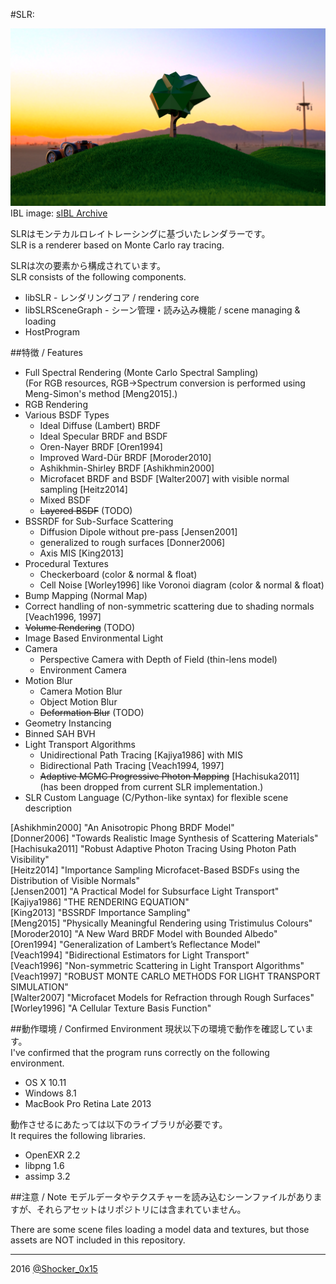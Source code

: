 #SLR: 

![SLR](README_TOP.png)  
IBL image: [sIBL Archive](http://www.hdrlabs.com/sibl/archive.html)  

SLRはモンテカルロレイトレーシングに基づいたレンダラーです。  
SLR is a renderer based on Monte Carlo ray tracing.  

SLRは次の要素から構成されています。  
SLR consists of the following components.  
* libSLR - レンダリングコア / rendering core
* libSLRSceneGraph - シーン管理・読み込み機能 / scene managing & loading
* HostProgram

##特徴 / Features
* Full Spectral Rendering (Monte Carlo Spectral Sampling)  
  (For RGB resources, RGB->Spectrum conversion is performed using Meng-Simon's method \[Meng2015\].)
* RGB Rendering
* Various BSDF Types
    * Ideal Diffuse (Lambert) BRDF
    * Ideal Specular BRDF and BSDF
    * Oren-Nayer BRDF \[Oren1994\]
    * Improved Ward-Dür BRDF \[Moroder2010\]
    * Ashikhmin-Shirley BRDF \[Ashikhmin2000\]
    * Microfacet BRDF and BSDF \[Walter2007\] with visible normal sampling \[Heitz2014\]
    * Mixed BSDF
    * ~~Layered BSDF~~ (TODO)
* BSSRDF for Sub-Surface Scattering
    * Diffusion Dipole without pre-pass \[Jensen2001\]
    * generalized to rough surfaces \[Donner2006\]
    * Axis MIS \[King2013\]
* Procedural Textures
    * Checkerboard (color & normal & float)
    * Cell Noise \[Worley1996\] like Voronoi diagram (color & normal & float)
* Bump Mapping (Normal Map)
* Correct handling of non-symmetric scattering due to shading normals \[Veach1996, 1997\]
* ~~Volume Rendering~~ (TODO)
* Image Based Environmental Light
* Camera
    * Perspective Camera with Depth of Field (thin-lens model)
    * Environment Camera
* Motion Blur
    * Camera Motion Blur
    * Object Motion Blur
    * ~~Deformation Blur~~ (TODO)
* Geometry Instancing
* Binned SAH BVH
* Light Transport Algorithms
    * Unidirectional Path Tracing \[Kajiya1986\] with MIS
    * Bidirectional Path Tracing \[Veach1994, 1997\]
    * ~~Adaptive MCMC Progressive Photon Mapping~~ \[Hachisuka2011\]  
(has been dropped from current SLR implementation.)
* SLR Custom Language (C/Python-like syntax) for flexible scene description

[Ashikhmin2000] "An Anisotropic Phong BRDF Model"  
[Donner2006] "Towards Realistic Image Synthesis of Scattering Materials"  
[Hachisuka2011] "Robust Adaptive Photon Tracing Using Photon Path Visibility"  
[Heitz2014] "Importance Sampling Microfacet-Based BSDFs using the Distribution of Visible Normals"  
[Jensen2001] "A Practical Model for Subsurface Light Transport"  
[Kajiya1986] "THE RENDERING EQUATION"  
[King2013] "BSSRDF Importance Sampling"  
[Meng2015] "Physically Meaningful Rendering using Tristimulus Colours"  
[Moroder2010] "A New Ward BRDF Model with Bounded Albedo"  
[Oren1994] "Generalization of Lambert’s Reflectance Model"  
[Veach1994] "Bidirectional Estimators for Light Transport"  
[Veach1996] "Non-symmetric Scattering in Light Transport Algorithms"  
[Veach1997] "ROBUST MONTE CARLO METHODS FOR LIGHT TRANSPORT SIMULATION"  
[Walter2007] "Microfacet Models for Refraction through Rough Surfaces"  
[Worley1996] "A Cellular Texture Basis Function"  

##動作環境 / Confirmed Environment
現状以下の環境で動作を確認しています。  
I've confirmed that the program runs correctly on the following environment.

* OS X 10.11
* Windows 8.1
* MacBook Pro Retina Late 2013

動作させるにあたっては以下のライブラリが必要です。  
It requires the following libraries.

* OpenEXR 2.2
* libpng 1.6
* assimp 3.2

##注意 / Note
モデルデータやテクスチャーを読み込むシーンファイルがありますが、それらアセットはリポジトリには含まれていません。

There are some scene files loading a model data and textures, but those assets are NOT included in this repository.

----
2016 [@Shocker_0x15](https://twitter.com/Shocker_0x15)
